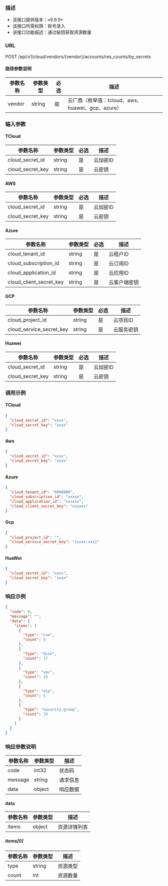 ### 描述

- 该接口提供版本：v9.9.9+
- 该接口所需权限：账号录入
- 该接口功能描述：通过秘钥获取资源数量

### URL

POST /api/v1/cloud/vendors/{vendor}/accounts/res_counts/by_secrets

#### 路径参数说明

| 参数名称   | 参数类型   | 必选 | 描述                                   |
|--------|--------|----|--------------------------------------|
| vendor | string | 是  | 云厂商（枚举值：tcloud、aws、huawei、gcp、azure） |

### 输入参数

#### TCloud

| 参数名称             | 参数类型   | 必选 | 描述    |
|------------------|--------|----|-------|
| cloud_secret_id  | string | 是  | 云加密ID |
| cloud_secret_key | string | 是  | 云密钥   |

#### AWS

| 参数名称             | 参数类型   | 必选 | 描述    |
|------------------|--------|----|-------|
| cloud_secret_id  | string | 是  | 云加密ID |
| cloud_secret_key | string | 是  | 云密钥   |

#### Azure

| 参数名称                    | 参数类型   | 必选 | 描述     |
|-------------------------|--------|----|--------|
| cloud_tenant_id         | string | 是  | 云租户ID  |
| cloud_subscription_id   | string | 是  | 云订阅ID  |
| cloud_application_id    | string | 是  | 云应用ID  |
| cloud_client_secret_key | string | 是  | 云客户端密钥 |

#### GCP

| 参数名称                     | 参数类型   | 必选 | 描述    |
|--------------------------|--------|----|-------|
| cloud_project_id         | string | 是  | 云项目ID |
| cloud_service_secret_key | string | 是  | 云服务密钥 |

#### Huawei

| 参数名称             | 参数类型   | 必选 | 描述    |
|------------------|--------|----|-------|
| cloud_secret_id  | string | 是  | 云加密ID |
| cloud_secret_key | string | 是  | 云密钥   |

### 调用示例

#### TCloud

```json
{
  "cloud_secret_id": "xxxx",
  "cloud_secret_key": "xxxx"
}
```

#### Aws

```json
{
  "cloud_secret_id": "xxxx",
  "cloud_secret_key": "xxxx"
}
```

#### Azure

```json
{
  "cloud_tenant_id": "0000000",
  "cloud_subscription_id": "xxxxx",
  "cloud_application_id": "xxxxxx",
  "cloud_client_secret_key": "xxxxxx"
}
```

#### Gcp

```json
{
  "cloud_project_id": "",
  "cloud_service_secret_key": "{xxxx:xxx}"
}
```

#### HuaWei

```json
{
  "cloud_secret_id": "xxxx",
  "cloud_secret_key": "xxxx"
}
```

### 响应示例

```json
{
  "code": 0,
  "message": "",
  "data": {
    "items": [
      {
        "type": "cvm",
        "count": 6
      },
      {
        "type": "disk",
        "count": 17
      },
      {
        "type": "vpc",
        "count": 18
      },
      {
        "type": "eip",
        "count": 6
      },
      {
        "type": "security_group",
        "count": 29
      }
    ]
  }
}
```

### 响应参数说明

| 参数名称    | 参数类型   | 描述   |
|---------|--------|------|
| code    | int32  | 状态码  |
| message | string | 请求信息 |
| data    | object | 响应数据 |

#### data

| 参数名称  | 参数类型   | 描述     |
|-------|--------|--------|
| items | object | 资源详情列表 |

##### items[0]

| 参数名称  | 参数类型   | 描述   |
|-------|--------|------|
| type  | string | 资源类型 |
| count | int    | 资源数量 |
